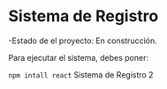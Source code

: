 <h1> Sistema de Registro</h1>

-Estado de el proyecto: En construcción.

Para ejecutar el sistema, debes poner:

``npm intall react``
Sistema de Registro 2

